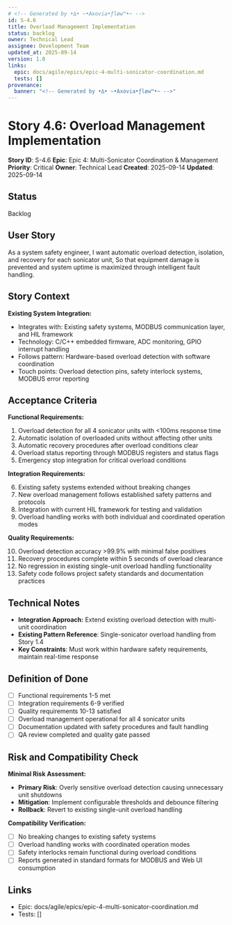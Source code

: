 ```yaml
---
# <!-- Generated by •∆• ~•Axovia•ƒløw™•~ -->
id: S-4.6
title: Overload Management Implementation
status: backlog
owner: Technical Lead
assignee: Development Team
updated_at: 2025-09-14
version: 1.0
links:
  epic: docs/agile/epics/epic-4-multi-sonicator-coordination.md
  tests: []
provenance:
  banner: "<!-- Generated by •∆• ~•Axovia•ƒløw™•~ -->"
---
```

# Story 4.6: Overload Management Implementation
<!-- Generated by •∆• ~•Axovia•ƒløw™•~ -->

**Story ID**: S-4.6
**Epic**: Epic 4: Multi-Sonicator Coordination & Management
**Priority**: Critical
**Owner**: Technical Lead
**Created**: 2025-09-14
**Updated**: 2025-09-14

## Status

Backlog

## User Story

As a system safety engineer,
I want automatic overload detection, isolation, and recovery for each sonicator unit,
So that equipment damage is prevented and system uptime is maximized through intelligent fault handling.

## Story Context

**Existing System Integration:**

- Integrates with: Existing safety systems, MODBUS communication layer, and HIL framework
- Technology: C/C++ embedded firmware, ADC monitoring, GPIO interrupt handling
- Follows pattern: Hardware-based overload detection with software coordination
- Touch points: Overload detection pins, safety interlock systems, MODBUS error reporting

## Acceptance Criteria

**Functional Requirements:**

1. Overload detection for all 4 sonicator units with <100ms response time
2. Automatic isolation of overloaded units without affecting other units
3. Automatic recovery procedures after overload conditions clear
4. Overload status reporting through MODBUS registers and status flags
5. Emergency stop integration for critical overload conditions

**Integration Requirements:**

6. Existing safety systems extended without breaking changes
7. New overload management follows established safety patterns and protocols
8. Integration with current HIL framework for testing and validation
9. Overload handling works with both individual and coordinated operation modes

**Quality Requirements:**

10. Overload detection accuracy >99.9% with minimal false positives
11. Recovery procedures complete within 5 seconds of overload clearance
12. No regression in existing single-unit overload handling functionality
13. Safety code follows project safety standards and documentation practices

## Technical Notes

- **Integration Approach:** Extend existing overload detection with multi-unit coordination
- **Existing Pattern Reference**: Single-sonicator overload handling from Story 1.4
- **Key Constraints**: Must work within hardware safety requirements, maintain real-time response

## Definition of Done

- [ ] Functional requirements 1-5 met
- [ ] Integration requirements 6-9 verified
- [ ] Quality requirements 10-13 satisfied
- [ ] Overload management operational for all 4 sonicator units
- [ ] Documentation updated with safety procedures and fault handling
- [ ] QA review completed and quality gate passed

## Risk and Compatibility Check

**Minimal Risk Assessment:**

- **Primary Risk**: Overly sensitive overload detection causing unnecessary unit shutdowns
- **Mitigation**: Implement configurable thresholds and debounce filtering
- **Rollback**: Revert to existing single-unit overload handling

**Compatibility Verification:**

- [ ] No breaking changes to existing safety systems
- [ ] Overload handling works with coordinated operation modes
- [ ] Safety interlocks remain functional during overload conditions
- [ ] Reports generated in standard formats for MODBUS and Web UI consumption

## Links

- Epic: docs/agile/epics/epic-4-multi-sonicator-coordination.md
- Tests: []